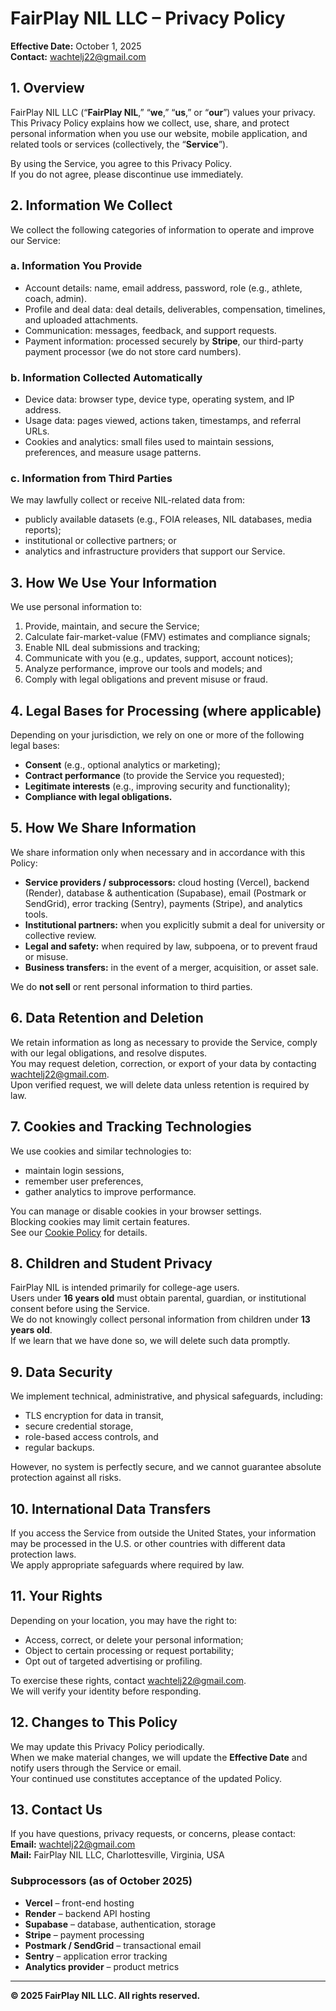 # **FairPlay NIL LLC – Privacy Policy**
**Effective Date:** October 1, 2025  
**Contact:** [wachtelj22@gmail.com](mailto:wachtelj22@gmail.com)

## **1. Overview**
FairPlay NIL LLC (“**FairPlay NIL**,” “**we**,” “**us**,” or “**our**”) values your privacy.  
This Privacy Policy explains how we collect, use, share, and protect personal information when you use our website, mobile application, and related tools or services (collectively, the “**Service**”).  

By using the Service, you agree to this Privacy Policy.  
If you do not agree, please discontinue use immediately.

## **2. Information We Collect**
We collect the following categories of information to operate and improve our Service:

### **a. Information You Provide**
- Account details: name, email address, password, role (e.g., athlete, coach, admin).  
- Profile and deal data: deal details, deliverables, compensation, timelines, and uploaded attachments.  
- Communication: messages, feedback, and support requests.  
- Payment information: processed securely by **Stripe**, our third-party payment processor (we do not store card numbers).

### **b. Information Collected Automatically**
- Device data: browser type, device type, operating system, and IP address.  
- Usage data: pages viewed, actions taken, timestamps, and referral URLs.  
- Cookies and analytics: small files used to maintain sessions, preferences, and measure usage patterns.  

### **c. Information from Third Parties**
We may lawfully collect or receive NIL-related data from:
- publicly available datasets (e.g., FOIA releases, NIL databases, media reports);  
- institutional or collective partners; or  
- analytics and infrastructure providers that support our Service.

## **3. How We Use Your Information**
We use personal information to:
1. Provide, maintain, and secure the Service;  
2. Calculate fair-market-value (FMV) estimates and compliance signals;  
3. Enable NIL deal submissions and tracking;  
4. Communicate with you (e.g., updates, support, account notices);  
5. Analyze performance, improve our tools and models; and  
6. Comply with legal obligations and prevent misuse or fraud.

## **4. Legal Bases for Processing (where applicable)**
Depending on your jurisdiction, we rely on one or more of the following legal bases:
- **Consent** (e.g., optional analytics or marketing);  
- **Contract performance** (to provide the Service you requested);  
- **Legitimate interests** (e.g., improving security and functionality);  
- **Compliance with legal obligations.**

## **5. How We Share Information**
We share information only when necessary and in accordance with this Policy:
- **Service providers / subprocessors:** cloud hosting (Vercel), backend (Render), database & authentication (Supabase), email (Postmark or SendGrid), error tracking (Sentry), payments (Stripe), and analytics tools.  
- **Institutional partners:** when you explicitly submit a deal for university or collective review.  
- **Legal and safety:** when required by law, subpoena, or to prevent fraud or misuse.  
- **Business transfers:** in the event of a merger, acquisition, or asset sale.

We do **not sell** or rent personal information to third parties.

## **6. Data Retention and Deletion**
We retain information as long as necessary to provide the Service, comply with our legal obligations, and resolve disputes.  
You may request deletion, correction, or export of your data by contacting [wachtelj22@gmail.com](mailto:wachtelj22@gmail.com).  
Upon verified request, we will delete data unless retention is required by law.

## **7. Cookies and Tracking Technologies**
We use cookies and similar technologies to:
- maintain login sessions,  
- remember user preferences,  
- gather analytics to improve performance.  

You can manage or disable cookies in your browser settings.  
Blocking cookies may limit certain features.  
See our [Cookie Policy](/cookies) for details.

## **8. Children and Student Privacy**
FairPlay NIL is intended primarily for college-age users.  
Users under **16 years old** must obtain parental, guardian, or institutional consent before using the Service.  
We do not knowingly collect personal information from children under **13 years old**.  
If we learn that we have done so, we will delete such data promptly.

## **9. Data Security**
We implement technical, administrative, and physical safeguards, including:
- TLS encryption for data in transit,  
- secure credential storage,  
- role-based access controls, and  
- regular backups.  

However, no system is perfectly secure, and we cannot guarantee absolute protection against all risks.

## **10. International Data Transfers**
If you access the Service from outside the United States, your information may be processed in the U.S. or other countries with different data protection laws.  
We apply appropriate safeguards where required by law.

## **11. Your Rights**
Depending on your location, you may have the right to:
- Access, correct, or delete your personal information;  
- Object to certain processing or request portability;  
- Opt out of targeted advertising or profiling.  

To exercise these rights, contact [wachtelj22@gmail.com](mailto:wachtelj22@gmail.com).  
We will verify your identity before responding.

## **12. Changes to This Policy**
We may update this Privacy Policy periodically.  
When we make material changes, we will update the **Effective Date** and notify users through the Service or email.  
Your continued use constitutes acceptance of the updated Policy.

## **13. Contact Us**
If you have questions, privacy requests, or concerns, please contact:  
**Email:** [wachtelj22@gmail.com](mailto:wachtelj22@gmail.com)  
**Mail:** FairPlay NIL LLC, Charlottesville, Virginia, USA

### **Subprocessors (as of October 2025)**
- **Vercel** – front-end hosting  
- **Render** – backend API hosting  
- **Supabase** – database, authentication, storage  
- **Stripe** – payment processing  
- **Postmark / SendGrid** – transactional email  
- **Sentry** – application error tracking  
- **Analytics provider** – product metrics  

---
**© 2025 FairPlay NIL LLC. All rights reserved.**
